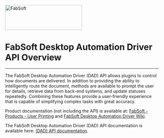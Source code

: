 <a href="https://www.fabsoft.com/">
  <picture>
    <source media="(prefers-color-scheme: dark)" srcset="https://www.fabsoft.com/media/ljdbxvkt/fabsoftlogo-white.svg">
    <source media="(prefers-color-scheme: light)" srcset="https://www.fabsoft.com/media/kb0dzbc2/logo.png">
    <img alt="FabSoft" src="https://www.fabsoft.com/media/ljdbxvkt/fabsoftlogo-white.svg" height="82px" width="252px">
 </picture>
</a>
<br />
<h1>FabSoft Desktop Automation Driver API Overview</h1>
<hr />
<p>
The FabSoft Desktop Automation Driver (DAD) API allows plugins to control how documents are delivered. In addition to providing the ability to intelligently route the document, methods are available to prompt the user for details, retrieve data from back-end systems, and update statuses repeatedly. Combining these features provide a user-friendly experience that is capable of simplifying complex tasks with great accuracy.
</p>
<p>
Product documentation (not including the API) is available at: <a href="https://www.fabsoft.com/document-capture/">FabSoft - Products - User Printing</a> and <a href="http://wiki.fabsoft.com/index.php?title=FabSoft_Universal_Printer_Driver">FabSoft Desktop Automation Driver Wiki</a>.
</p>
<p>
The FabSoft Desktop Automation Driver (DAD) API documentation is available here: <a href="https://github.com/fabsoft-upd/SamplePlugin/wiki">(DAD) API documentation</a>.
</p>
